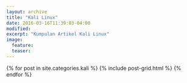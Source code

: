 ```yaml
---
layout: archive
title: "Kali Linux"
date: 2016-03-16T11:39:03-04:00
modified:
excerpt: "Kumpulan Artikel Kali Linux"
image:
  feature:
  teaser:
---
```


<div class="tiles">
{% for post in site.categories.kali %}
  {% include post-grid.html %}
{% endfor %}
</div><!-- /.tiles -->
